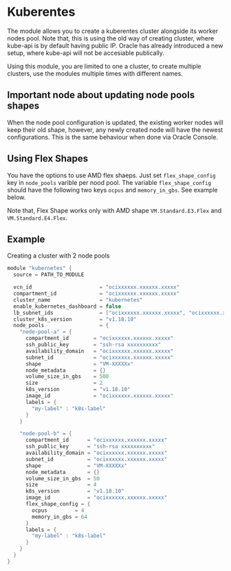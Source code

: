 
# Kuberentes
The module allows you to create a kuberentes cluster alongside its worker nodes pool. Note that, this is using the old way of creating cluster, where kube-api is by default having public IP. Oracle has already introduced a new setup, where kube-api will not be accesiable publically.

Using this module, you are limited to one a cluster, to create multiple clusters, use the modules multiple times with different names.

## Important node about updating node pools shapes
When the node pool configuration is updated, the existing worker nodes will keep their old shape, however, any newly created node will have the newest configurations. This is the same behaviour when done via Oracle Console.

## Using Flex Shapes
You have the options to use AMD flex shaeps. Just set `flex_shape_config` key in `node_pools` varible per nood pool. The variable `flex_shape_config` should have the following two keys `ocpus` and `memory_in_gbs`. See example below.

Note that, Flex Shape works only with AMD shape `VM.Standard.E3.Flex` and `VM.Standard.E4.Flex`. 

## Example
Creating a cluster with 2 node pools
```h
module "kubernetes" {
  source = PATH_TO_MODULE

  vcn_id                      = "ocixxxxxx.xxxxxx.xxxxx"
  compartment_id              = "ocixxxxxx.xxxxxx.xxxxx"
  cluster_name                = "kubernetes"
  enable_kubernetes_dashboard = false
  lb_subnet_ids               = ["ocixxxxxx.xxxxxx.xxxxx", "ocixxxxxx.xxxxxx.xxxxx"]
  cluster_k8s_version         = "v1.18.10"
  node_pools                  = {
    "node-pool-a" = {
      compartment_id        = "ocixxxxxx.xxxxxx.xxxxx"
      ssh_public_key        = "ssh-rsa xxxxxxxxxx"
      availability_domain   = "ocixxxxxx.xxxxxx.xxxxx"
      subnet_id             = "ocixxxxxx.xxxxxx.xxxxx"
      shape                 = "VM-XXXXXx"
      node_metadata         = {}
      volume_size_in_gbs    = 500
      size                  = 2
      k8s_version           = "v1.18.10"
      image_id              = "ocixxxxxx.xxxxxx.xxxxx"
      labels = {
        "my-label" : "k8s-label"
      }
    }

    "node-pool-b" = {
      compartment_id      = "ocixxxxxx.xxxxxx.xxxxx"
      ssh_public_key      = "ssh-rsa xxxxxxxxxx"
      availability_domain = "ocixxxxxx.xxxxxx.xxxxx"
      subnet_id           = "ocixxxxxx.xxxxxx.xxxxx"
      shape               = "VM-XXXXXx"
      node_metadata       = {}                
      volume_size_in_gbs  = 50
      size                = 4
      k8s_version         = "v1.18.10"
      image_id            = "ocixxxxxx.xxxxxx.xxxxx"
      flex_shape_config = {
        ocpus         = 4
        memory_in_gbs = 64
      }
      labels = {
        "my-label" : "k8s-label"
      }
    }
  }
}

```